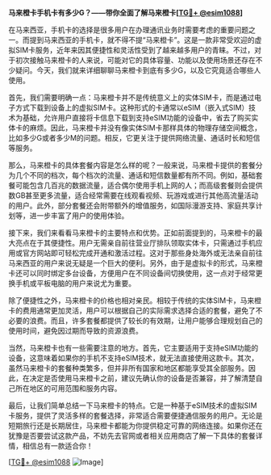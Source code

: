 **马来橙卡手机卡有多少G？——带你全面了解马来橙卡[[TG💪+ @esim1088](https://t.me/s/esim1088)]**

在马来西亚，手机卡的选择是很多用户在办理通讯业务时需要考虑的重要问题之一。而提到马来西亚的手机卡，就不得不提“马来橙卡”。这是一款非常受欢迎的虚拟SIM卡服务，近年来因其便捷性和灵活性受到了越来越多用户的青睐。不过，对于初次接触马来橙卡的人来说，可能对它的具体容量、功能以及使用场景还存在不少疑问。今天，我们就来详细聊聊马来橙卡到底有多少G，以及它究竟适合哪些人使用。

首先，我们需要明确一点：马来橙卡并不是传统意义上的实体SIM卡，而是通过电子方式下载到设备上的虚拟SIM卡。这种形式的卡通常以eSIM（嵌入式SIM）技术为基础，允许用户直接将卡信息下载到支持eSIM功能的设备中，省去了购买实体卡的麻烦。因此，马来橙卡并没有像实体SIM卡那样具体的物理存储空间概念，比如多少G或者多少M的问题。相反，它更关注于提供网络流量、通话时长和短信等服务。

那么，马来橙卡的具体套餐内容是怎么样的呢？一般来说，马来橙卡提供的套餐分为几个不同的档次，每个档次的流量、通话和短信数量都有所不同。例如，基础套餐可能包含几百兆的数据流量，适合偶尔使用手机上网的人；而高级套餐则会提供数GB甚至更多流量，适合经常需要在线观看视频、玩游戏或进行其他高流量活动的用户。此外，部分套餐还会附带额外的增值服务，如国际漫游支持、家庭共享计划等，进一步丰富了用户的使用体验。

接下来，我们来看看马来橙卡的主要特点和优势。正如前面提到的，马来橙卡的最大亮点在于其便捷性。用户无需亲自前往营业厅排队领取实体卡，只需通过手机应用或官方网站即可轻松完成开通和激活过程。这对于那些身处海外或无法亲自前往马来西亚的用户来说无疑是一个巨大的便利。另外，由于是虚拟卡的形式，马来橙卡还可以同时绑定多台设备，方便用户在不同设备间切换使用，这一点对于经常更换手机或平板电脑的用户来说尤为重要。

除了便捷性之外，马来橙卡的价格也相对亲民。相较于传统的实体SIM卡，马来橙卡的费用通常更加灵活，用户可以根据自己的实际需求选择合适的套餐，避免了不必要的浪费。而且，许多套餐都提供了较长的有效期，让用户能够合理规划自己的使用时间，避免因过期而导致的资源浪费。

当然，马来橙卡也有一些需要注意的地方。首先，它主要适用于支持eSIM功能的设备，这意味着如果你的手机不支持eSIM技术，就无法直接使用这款卡。其次，虽然马来橙卡的套餐种类繁多，但并非所有国家和地区都能享受其全部服务。因此，在决定是否使用马来橙卡之前，建议先确认你的设备是否兼容，并了解清楚自己所在地区的可用范围和服务内容。

最后，让我们简单总结一下马来橙卡的特点。它是一种基于eSIM技术的虚拟SIM卡服务，提供了灵活多样的套餐选择，非常适合需要便捷通信服务的用户。无论是短期旅行还是长期居住，马来橙卡都能为你提供稳定可靠的网络连接。如果你还在犹豫是否要尝试这款产品，不妨先去官网或者相关应用商店了解一下具体的套餐详情，相信总有一款适合你！

[[TG💪+ @esim1088](https://t.me/s/esim1088) ![Image](https://i.postimg.cc/4NQfJmqS/Snipaste-2025-05-13-00-14-12.png)]